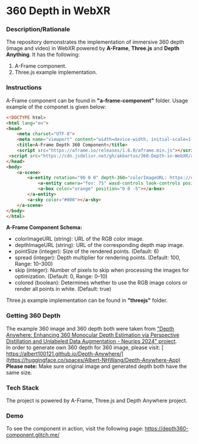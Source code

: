 # 360 Depth in WebXR

### Description/Rationale
The repository demonstrates the implementation of immersive 360 depth (image and video) in WebXR powered by **A-Frame**, **Three.js** and **Depth Anything**. It has the following: 
1. A-Frame component.
2. Three.js example implementation.

### Instructions
A-Frame component can be found in <b>"a-frame-component"</b> folder. Usage example of the componet is given below:
```html
<!DOCTYPE html>
<html lang="en">
<head>
    <meta charset="UTF-8">
    <meta name="viewport" content="width=device-width, initial-scale=1.0">
    <title>A-Frame Depth 360 Component</title>
    <script src="https://aframe.io/releases/1.6.0/aframe.min.js"></script>
 <script src="https://cdn.jsdelivr.net/gh/akbartus/360-Depth-in-WebXR/a-frame-component/depth-360-component.js"></script>
</head>
<body>
    <a-scene>     
        <a-entity rotation="90 0 0" depth-360="colorImageURL: https://cdn.glitch.global/35f43dae-1ed9-4eff-b068-3100ca885bb4/1.jpg; depthImageURL: https://cdn.glitch.global/35f43dae-1ed9-4eff-b068-3100ca885bb4/1depth.jpg; spread: 10; pointSize: 10; skip: 1; colored: true">
            <a-entity camera="fov: 75" wasd-controls look-controls position="0 0 1"></a-entity>
            <a-box color="orange" position="0 0 -5"></a-box>
        </a-entity>
        <a-sky color="#000"></a-sky>
    </a-scene>
</body>
</html>
```
<b>A-Frame Component Schema:</b>
* colorImageURL (string): URL of the RGB color image.
* depthImageURL (string): URL of the corresponding depth map image.
* pointSize (integer): Size of the rendered points. (Default: 6)
* spread (integer): Depth multiplier for rendering points. (Default: 100, Range: 10–300)
* skip (integer): Number of pixels to skip when processing the images for optimization. (Default: 0, Range: 0–10)
* colored (boolean): Determines whether to use the RGB image colors or render all points in white. (Default: true)

Three.js example implementation can be found in <b>"threejs"</b> folder.

### Getting 360 Depth
The example 360 image and 360 depth both were taken from <a href="https://albert100121.github.io/Depth-Anywhere/">"Depth Anywhere: Enhancing 360 Monocular Depth Estimation via Perspective Distillation and Unlabeled Data Augmentation - Neurips 2024" project</a>.<br>
In order to generate own 360 depth for 360 image, please visit: [ https://albert100121.github.io/Depth-Anywhere/](https://huggingface.co/spaces/Albert-NHWang/Depth-Anywhere-App) 
<br><b>Please note:</b> Make sure original image and generated depth both have the same size.


### Tech Stack
The project is powered by A-Frame, Three.js and Depth Anywhere project.

### Demo
To see the component in action, visit the following page: https://depth360-component.glitch.me/
